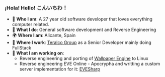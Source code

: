 ### ¡Hola! Hello! こんいちわ！
 - 👾 **Who I am**: A 27 year old software developer that loves everything computer related.
 - 🤗 **What I do**: General software development and Reverse Engineering
 - 🌍 **Where I am**: Alicante, Spain
 - 🏢 **Where I work**: [Teralco Group](http://teralco.com) as a Senior Developer mainly doing FullStack
 - 🔭 **What I am working on**:
   - Reverse engineering and porting of [Wallpaper Engine](https://store.steampowered.com/app/431960/Wallpaper_Engine/) to Linux
   - Reverse engineering EVE Online - Apocrypha and writting a custom server implementation for it: [EVESharp](http://github.com/Almamu/EVESharp)

<!--
**Almamu/Almamu** is a ✨ _special_ ✨ repository because its `README.md` (this file) appears on your GitHub profile.

Here are some ideas to get you started:

- 🔭 I’m currently working on ...
- 🌱 I’m currently learning ...
- 👯 I’m looking to collaborate on ...
- 🤔 I’m looking for help with ...
- 💬 Ask me about ...
- 📫 How to reach me: ...
- 😄 Pronouns: ...
- ⚡ Fun fact: ...
-->
